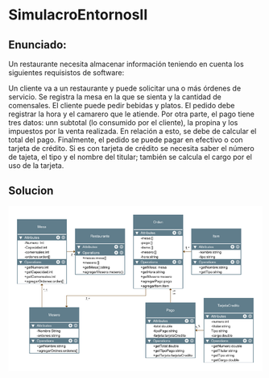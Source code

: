 # SimulacroEntornosII
## Enunciado:

Un restaurante necesita almacenar información teniendo en cuenta los siguientes requisistos de software:

 Un cliente va a un restaurante y puede solicitar una o más órdenes de servicio.
  Se registra la mesa en la que se sienta y la cantidad de comensales. El cliente puede pedir bebidas y platos. El pedido debe registrar la hora y el camarero que le atiende.
  Por otra parte, el pago tiene tres datos: unn subtotal (lo consumido por el cliente), la propina y los impuestos por la venta realizada. En relación a esto, se debe de calcular el total del pago.
  Finalmente, el pedido se puede pagar en efectivo o con tarjeta de crédito. Si es con tarjeta de crédito se necesita saber el número de tajeta, el tipo y el nombre del titular; también se calcula el cargo por el uso de la 
  tarjeta.
## Solucion
![](SolucionSimulacro.png)
